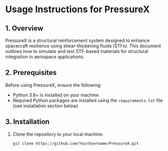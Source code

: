 # Usage Instructions for PressureX

## 1. Overview

PressureX is a structural reinforcement system designed to enhance spacecraft resilience using shear-thickening fluids (STFs). This document outlines how to simulate and test STF-based materials for structural integration in aerospace applications.

## 2. Prerequisites

Before using PressureX, ensure the following:

- Python 3.8+ is installed on your machine
- Required Python packages are installed using the `requirements.txt` file (see installation section below)

## 3. Installation

1. Clone the repository to your local machine.
   
   ```bash
   git clone https://github.com/YourUsername/PressureX.git
